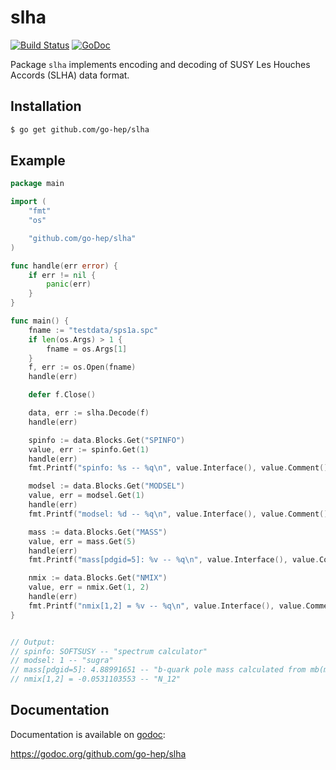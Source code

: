 slha
====

[![Build Status](https://secure.travis-ci.org/go-hep/slha.png)](http://travis-ci.org/go-hep/slha)
[![GoDoc](https://godoc.org/github.com/go-hep/slha?status.svg)](https://godoc.org/github.com/go-hep/slha)

Package `slha` implements encoding and decoding of SUSY Les Houches
Accords (SLHA) data format.

## Installation

```sh
$ go get github.com/go-hep/slha
```

## Example

```go
package main

import (
	"fmt"
	"os"

	"github.com/go-hep/slha"
)

func handle(err error) {
	if err != nil {
		panic(err)
	}
}

func main() {
	fname := "testdata/sps1a.spc"
	if len(os.Args) > 1 {
		fname = os.Args[1]
	}
	f, err := os.Open(fname)
	handle(err)

	defer f.Close()

	data, err := slha.Decode(f)
	handle(err)

	spinfo := data.Blocks.Get("SPINFO")
	value, err := spinfo.Get(1)
	handle(err)
	fmt.Printf("spinfo: %s -- %q\n", value.Interface(), value.Comment())

	modsel := data.Blocks.Get("MODSEL")
	value, err = modsel.Get(1)
	handle(err)
	fmt.Printf("modsel: %d -- %q\n", value.Interface(), value.Comment())

	mass := data.Blocks.Get("MASS")
	value, err = mass.Get(5)
	handle(err)
	fmt.Printf("mass[pdgid=5]: %v -- %q\n", value.Interface(), value.Comment())

	nmix := data.Blocks.Get("NMIX")
	value, err = nmix.Get(1, 2)
	handle(err)
	fmt.Printf("nmix[1,2] = %v -- %q\n", value.Interface(), value.Comment())
}


// Output:
// spinfo: SOFTSUSY -- "spectrum calculator"
// modsel: 1 -- "sugra"
// mass[pdgid=5]: 4.88991651 -- "b-quark pole mass calculated from mb(mb)_Msbar"
// nmix[1,2] = -0.0531103553 -- "N_12"
```

## Documentation

Documentation is available on [godoc](https://godoc.org/github.com/go-hep/slha):

  https://godoc.org/github.com/go-hep/slha

